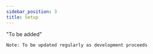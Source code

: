 ```yaml
---
sidebar_position: 3
title: Setup
---
```

<!--

-->

"To be added"

```Note: To be updated regularly as development proceeds```
